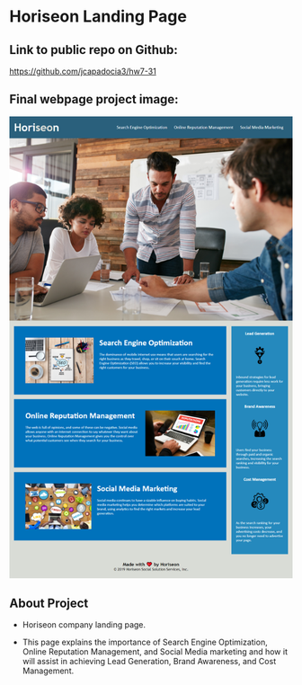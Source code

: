 # Horiseon Landing Page

## Link to public repo on Github:

https://github.com/jcapadocia3/hw7-31

## Final webpage project image:

<img src="assets\images\finalwebpage.png" alt="Final product" width="600"/>

## About Project

- Horiseon company landing page.

- This page explains the importance of Search Engine Optimization, Online Reputation Management, and Social Media marketing and how it will assist in achieving Lead Generation, Brand Awareness, and Cost Management.
